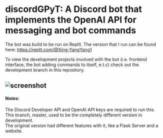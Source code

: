 # discordGPyT: A Discord bot that implements the OpenAI API for messaging and bot commands

The bot was build to be run on Replit. The version that I run can be found here: https://replit.com/@Xing-YangYang1  

To view the development projects involved with the bot (i.e. frontend interface, the bot adding commands to itself, e.t.c) check out the development branch in this repository.

## ![screenshot](https://github.com/bilan604/OpenAI-Discord-autobot/blob/master/static/SeaTurtlePNG.png?width=20px)  

#### Notes:  
The Discord Developer API and OpenAI API keys are required to run this.  
This branch, master, used to be the completely different version in development.  
The original version had different features with it, like a Flask Server and a website.  

